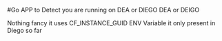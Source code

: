 #Go APP to Detect you are running on DEA or DIEGO
DEA or DEIGO


Nothing fancy it uses CF_INSTANCE_GUID ENV Variable it only present in Diego so far  

